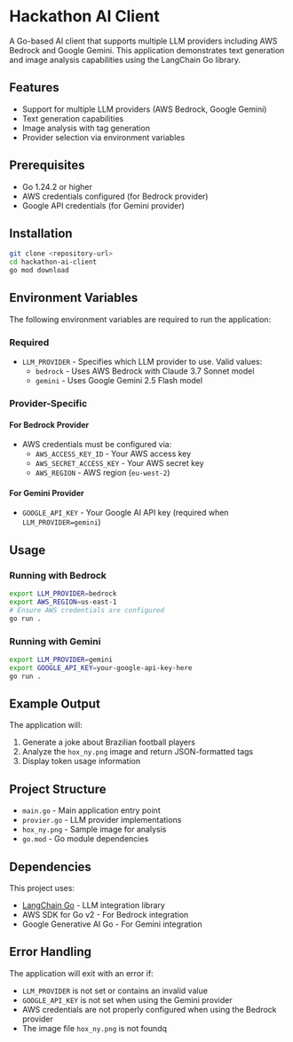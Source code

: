 # Hackathon AI Client

A Go-based AI client that supports multiple LLM providers including AWS Bedrock and Google Gemini. This application demonstrates text generation and image analysis capabilities using the LangChain Go library.

## Features

- Support for multiple LLM providers (AWS Bedrock, Google Gemini)
- Text generation capabilities
- Image analysis with tag generation
- Provider selection via environment variables

## Prerequisites

- Go 1.24.2 or higher
- AWS credentials configured (for Bedrock provider)
- Google API credentials (for Gemini provider)

## Installation

```bash
git clone <repository-url>
cd hackathon-ai-client
go mod download
```

## Environment Variables

The following environment variables are required to run the application:

### Required

- `LLM_PROVIDER` - Specifies which LLM provider to use. Valid values:
  - `bedrock` - Uses AWS Bedrock with Claude 3.7 Sonnet model
  - `gemini` - Uses Google Gemini 2.5 Flash model

### Provider-Specific

#### For Bedrock Provider
- AWS credentials must be configured via:
  - `AWS_ACCESS_KEY_ID` - Your AWS access key
  - `AWS_SECRET_ACCESS_KEY` - Your AWS secret key
  - `AWS_REGION` - AWS region (`eu-west-2`)

#### For Gemini Provider
- `GOOGLE_API_KEY` - Your Google AI API key (required when `LLM_PROVIDER=gemini`)

## Usage

### Running with Bedrock

```bash
export LLM_PROVIDER=bedrock
export AWS_REGION=us-east-1
# Ensure AWS credentials are configured
go run .
```

### Running with Gemini

```bash
export LLM_PROVIDER=gemini
export GOOGLE_API_KEY=your-google-api-key-here
go run .
```

## Example Output

The application will:
1. Generate a joke about Brazilian football players
2. Analyze the `hox_ny.png` image and return JSON-formatted tags
3. Display token usage information

## Project Structure

- `main.go` - Main application entry point
- `provier.go` - LLM provider implementations
- `hox_ny.png` - Sample image for analysis
- `go.mod` - Go module dependencies

## Dependencies

This project uses:
- [LangChain Go](https://github.com/tmc/langchaingo) - LLM integration library
- AWS SDK for Go v2 - For Bedrock integration
- Google Generative AI Go - For Gemini integration

## Error Handling

The application will exit with an error if:
- `LLM_PROVIDER` is not set or contains an invalid value
- `GOOGLE_API_KEY` is not set when using the Gemini provider
- AWS credentials are not properly configured when using the Bedrock provider
- The image file `hox_ny.png` is not foundq